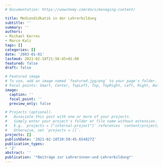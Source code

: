 ```yaml
---
# Documentation: https://wowchemy.com/docs/managing-content/

title: Mediendidkatik in der Lehrerbildung
subtitle: ''
summary: ''
authors:
- Michael Kerres
- Marco Kalz
tags: []
categories: []
date: '2003-01-01'
lastmod: 2021-02-18T21:50:45+01:00
featured: false
draft: false

# Featured image
# To use, add an image named `featured.jpg/png` to your page's folder.
# Focal points: Smart, Center, TopLeft, Top, TopRight, Left, Right, BottomLeft, Bottom, BottomRight.
image:
  caption: ''
  focal_point: ''
  preview_only: false

# Projects (optional).
#   Associate this post with one or more of your projects.
#   Simply enter your project's folder or file name without extension.
#   E.g. `projects = ["internal-project"]` references `content/project/deep-learning/index.md`.
#   Otherwise, set `projects = []`.
projects: []
publishDate: '2021-02-18T20:50:45.654827Z'
publication_types:
- '2'
abstract: ''
publication: '*Beiträge zur Lehrerinnen-und Lehrerbildung*'
---
```

